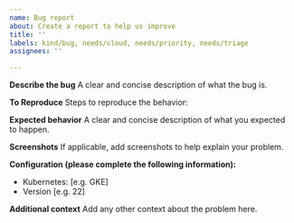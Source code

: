 ```yaml
---
name: Bug report
about: Create a report to help us improve
title: ''
labels: kind/bug, needs/cloud, needs/priority, needs/triage
assignees: ''

---
```


**Describe the bug**
A clear and concise description of what the bug is.

**To Reproduce**
Steps to reproduce the behavior:

**Expected behavior**
A clear and concise description of what you expected to happen.

**Screenshots**
If applicable, add screenshots to help explain your problem.

**Configuration (please complete the following information):**
 - Kubernetes: [e.g. GKE]
 - Version [e.g. 22]

**Additional context**
Add any other context about the problem here.
